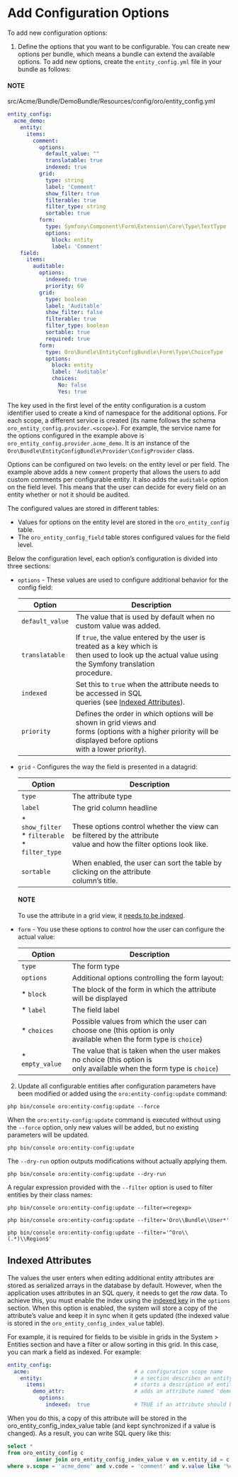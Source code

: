 <a id="book-entities-entity-configuration-add-configuration-options"></a>

# Add Configuration Options

To add new configuration options:

1. Define the options that you want to be configurable. You can create new options per bundle, which means a bundle can extend the available options. To add new options, create the `entity_config.yml` file in your bundle as follows:

#### NOTE
src/Acme/Bundle/DemoBundle/Resources/config/oro/entity_config.yml
```yaml
entity_config:
  acme_demo:
    entity:
      items:
        comment:
          options:
            default_value: ""
            translatable: true
            indexed: true
          grid:
            type: string
            label: 'Comment'
            show_filter: true
            filterable: true
            filter_type: string
            sortable: true
          form:
            type: Symfony\Component\Form\Extension\Core\Type\TextType
            options:
              block: entity
              label: 'Comment'
    field:
      items:
        auditable:
          options:
            indexed: true
            priority: 60
          grid:
            type: boolean
            label: 'Auditable'
            show_filter: false
            filterable: true
            filter_type: boolean
            sortable: true
            required: true
          form:
            type: Oro\Bundle\EntityConfigBundle\Form\Type\ChoiceType
            options:
              block: entity
              label: 'Auditable'
              choices:
                No: false
                Yes: true
```

The key used in the first level of the entity configuration is a custom identifier used to create a kind of namespace for the additional options. For each scope, a different service is created (its name follows the schema `oro_entity_config.provider.<scope>`). For example, the service name for
the options configured in the example above is `oro_entity_config.provider.acme_demo`. It is an instance of the `Oro\Bundle\EntityConfigBundle\Provider\ConfigProvider` class.

Options can be configured on two levels: on the entity level or per field. The example above adds a new `comment` property that allows the users to add custom comments per configurable entity. It also adds the `auditable` option on the field level. This means that the user can decide for every field on an entity whether or not it should be audited.

The configured values are stored in different tables:

* Values for options on the entity level are stored in the `oro_entity_config` table.
* The `oro_entity_config_field` table stores configured values for the field level.

Below the configuration level, each option’s configuration is divided into three sections:

<a id="book-entities-configuration-options"></a>
* `options` - These values are used to configure additional behavior for the config field:

  | Option          | Description                                                                                                                                                               |
  |-----------------|---------------------------------------------------------------------------------------------------------------------------------------------------------------------------|
  | `default_value` | The value that is used by default when no custom value was added.                                                                                                         |
  | `translatable`  | If `true`, the value entered by the user is treated as a key which is<br/>then used to look up the actual value using the Symfony translation<br/>procedure.              |
  | `indexed`       | Set this to `true` when the attribute needs to be accessed in SQL<br/>queries (see [Indexed Attributes](#book-entities-indexed-attributes)).                              |
  | `priority`      | Defines the order in which options will be shown in grid views and<br/>forms (options with a higher priority will be displayed before options<br/>with a lower priority). |
* `grid` - Configures the way the field is presented in a datagrid:

  | Option                                                 | Description                                                                                                             |
  |--------------------------------------------------------|-------------------------------------------------------------------------------------------------------------------------|
  | `type`                                                 | The attribute type                                                                                                      |
  | `label`                                                | The grid column headline                                                                                                |
  | * `show_filter`<br/>* `filterable`<br/>* `filter_type` | These options control whether the view can be filtered by the attribute<br/>value and how the filter options look like. |
  | `sortable`                                             | When enabled, the user can sort the table by clicking on the attribute<br/>column’s title.                              |

  #### NOTE
  To use the attribute in a grid view, it
  [needs to be indexed](#book-entities-indexed-attributes).
* `form` - You use these options to control how the user can configure the actual value:

  | Option          | Description                                                                                                              |
  |-----------------|--------------------------------------------------------------------------------------------------------------------------|
  | `type`          | The form type                                                                                                            |
  | `options`       | Additional options controlling the form layout:                                                                          |
  | * `block`       | The block of the form in which the attribute will be displayed                                                           |
  | * `label`       | The field label                                                                                                          |
  | * `choices`     | Possible values from which the user can choose one (this option is only<br/>available when the form type is `choice`)    |
  | * `empty_value` | The value that is taken when the user makes no choice (this option is<br/>only available when the form type is `choice`) |

2. Update all configurable entities after configuration parameters have been
modified or added using the `oro:entity-config:update` command:

```none
php bin/console oro:entity-config:update --force
```

When the `oro:entity-config:update` command is executed without using the `--force` option,
only new values will be added, but no existing parameters will be updated.

```none
php bin/console oro:entity-config:update
```

The `--dry-run` option outputs modifications without actually applying them.

```none
php bin/console oro:entity-config:update --dry-run
```

A regular expression provided with the `--filter` option is used to filter entities by their class names:

```none
php bin/console oro:entity-config:update --filter=<regexp>
```

```none
php bin/console oro:entity-config:update --filter='Oro\\Bundle\\User*'
```

```none
php bin/console oro:entity-config:update --filter='^Oro\\(.*)\\Region$'
```

<a id="book-entities-indexed-attributes"></a>

## Indexed Attributes

<a id="book-entities-entity-extension"></a>

The values the user enters when editing additional entity attributes are stored as serialized arrays in the database by default. However, when the application uses attributes in an SQL query, it needs to get the *raw* data. To achieve this, you must enable the index using the [indexed key](#book-entities-configuration-options) in the `options` section. When this option is enabled, the system will store a copy of the attribute’s value and keep it in sync when it gets updated (the indexed value is stored in the `oro_entity_config_index_value` table).

For example, it is required for fields to be visible in grids in the System > Entities section and have a filter or allow sorting in this grid. In this case, you can mark a field as indexed. For example:

```yaml
entity_config:
  acme:                                 # a configuration scope name
    entity:                             # a section describes an entity
      items:                            # starts a description of entity attributes
        demo_attr:                      # adds an attribute named 'demo_attr'
          options:
            indexed:  true              # TRUE if an attribute should be filterable or sortable in a data grid
```

When you do this, a copy of this attribute will be stored in the oro_entity_config_index_value table (and kept synchronized if a value is changed). As a result, you can write SQL query like this:

```sql
select *
from oro_entity_config c
         inner join oro_entity_config_index_value v on v.entity_id = c.id
where v.scope = 'acme_demo' and v.code = 'comment' and v.value like '%comment%';
```

<!-- Frontend -->
